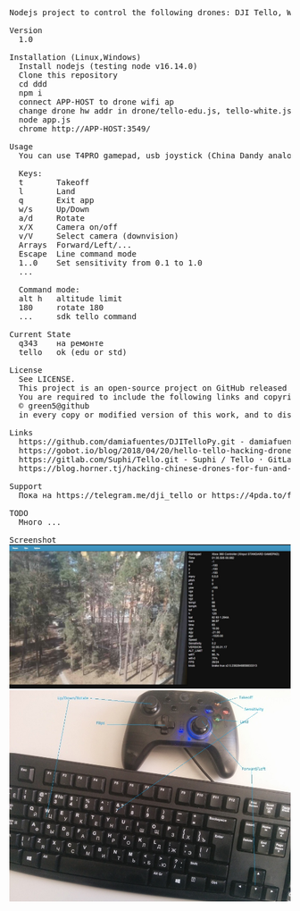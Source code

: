 <pre>
Nodejs project to control the following drones: DJI Tello, WLtoys q343.

Version
  1.0

Installation (Linux,Windows)
  Install nodejs (testing node v16.14.0)
  Clone this repository 
  cd ddd 
  npm i 
  connect APP-HOST to drone wifi ap
  change drone hw addr in drone/tello-edu.js, tello-white.js, q343-blue.js, q343-green.js (ping 192.168.10.1;arp -a) or remote it
  node app.js 
  chrome http://APP-HOST:3549/

Usage
  You can use T4PRO gamepad, usb joystick (China Dandy analog), keyboard to control drone.

  Keys:
  t       Takeoff
  l       Land 
  q       Exit app
  w/s     Up/Down
  a/d     Rotate
  x/X     Camera on/off
  v/V     Select camera (downvision)
  Arrays  Forward/Left/...
  Escape  Line command mode
  1..0    Set sensitivity from 0.1 to 1.0
  ...

  Command mode:
  alt h   altitude limit
  180     rotate 180
  ...     sdk tello command 

Current State
  q343    на ремонте
  tello   ok (edu or std)

License
  See LICENSE.
  This project is an open-source project on GitHub released under the terms of an MIT License.
  You are required to include the following links and copyright notice:
  © green5@github
  in every copy or modified version of this work, and to display that notice on every web page or computer that it runs on.

Links
  https://github.com/damiafuentes/DJITelloPy.git - damiafuentes/DJITelloPy: DJI Tello drone python interface using the official Tello SDK. Feel free to contribute!
  https://gobot.io/blog/2018/04/20/hello-tello-hacking-drones-with-go
  https://gitlab.com/Suphi/Tello.git - Suphi / Tello · GitLab - GTK project
  https://blog.horner.tj/hacking-chinese-drones-for-fun-and-no-profit/ - Взлом китайских дронов ради развлечения и (без) прибыли
  
Support
  Пока на https://telegram.me/dji_tello or https://4pda.to/forum/index.php?showtopic=978574.

TODO
  Много ...

Screenshot
<img src="Screenshot-1.jpg">
<img src="public/video.jpg">

</pre>

